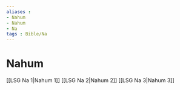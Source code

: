 ```yaml
---
aliases : 
- Nahum
- Nahum
- Na
tags : Bible/Na
---
```


# Nahum

[[LSG Na 1|Nahum 1]]
[[LSG Na 2|Nahum 2]]
[[LSG Na 3|Nahum 3]]
